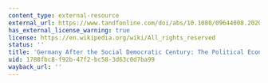 ```yaml
---
content_type: external-resource
external_url: https://www.tandfonline.com/doi/abs/10.1080/09644008.2020.1752677
has_external_license_warning: true
license: https://en.wikipedia.org/wiki/All_rights_reserved
status: ''
title: 'Germany After the Social Democratic Century: The Political Economy of Imbalance'
uid: 1788fbc8-f92b-47f2-bc58-3d63c0d7ba99
wayback_url: ''
---
```

